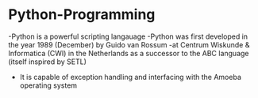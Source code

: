 # Python-Programming
-Python is a powerful scripting langauage 
-Python was first developed in the year 1989 (December) by Guido van Rossum
-at Centrum Wiskunde & Informatica (CWI) in the Netherlands as a successor to the ABC language (itself inspired by SETL) 
- It is capable of exception handling and interfacing with the Amoeba operating system
